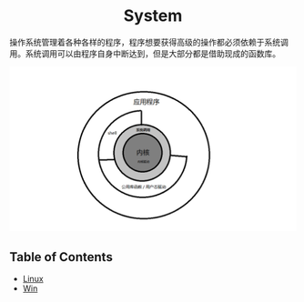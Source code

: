 <h1 style="text-align:center"> System </h1>

操作系统管理着各种各样的程序，程序想要获得高级的操作都必须依赖于系统调用。系统调用可以由程序自身中断达到，但是大部分都是借助现成的函数库。

![os](/fixtures/images/system/system.structure.png)



## Table of Contents

+ [Linux](/src/system/linux/README.md)
+ [Win](/src/system/win/README.md.md)

